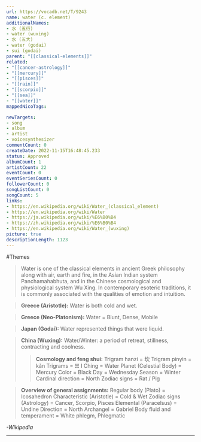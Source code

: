 ```yaml
---
url: https://vocadb.net/T/9243
name: water (c. element)
additionalNames: 
- 水 (五行)
- water (wuxing)
- 水 (五大)
- water (godai)
- sui (godai)
parent: "[[classical-elements]]"
related:
- "[[cancer-astrology]]"
- "[[mercury]]"
- "[[pisces]]"
- "[[rain]]"
- "[[scorpio]]"
- "[[sea]]"
- "[[water]]"
mappedNicoTags:

newTargets:
- song
- album
- artist
- voicesynthesizer
commentCount: 0
createDate: 2022-11-15T16:48:45.233
status: Approved
albumCount: 1
artistCount: 22
eventCount: 0
eventSeriesCount: 0
followerCount: 0
songListCount: 0
songCount: 5
links: 
- https://en.wikipedia.org/wiki/Water_(classical_element)
- https://en.wikipedia.org/wiki/Water
- https://ja.wikipedia.org/wiki/%E6%B0%B4
- https://zh.wikipedia.org/wiki/%E6%B0%B4
- https://en.wikipedia.org/wiki/Water_(wuxing)
picture: true
descriptionLength: 1123
---
```


#Themes

>Water is one of the classical elements in ancient Greek philosophy along with air, earth and fire, in the Asian Indian system Panchamahabhuta, and in the Chinese cosmological and physiological system Wu Xing. In contemporary esoteric traditions, it is commonly associated with the qualities of emotion and intuition.

>**Greece (Aristotle):**
Water is both cold and wet.

>**Greece (Neo-Platonism):**
Water = Blunt, Dense, Mobile

>**Japan (Godai):**
Water represented things that were liquid.

>**China (Wuxing):**
Water/Winter: a period of retreat, stillness, contracting and coolness.
>> **Cosmology and feng shui:**
Trigram hanzi = 坎
Trigram pinyin = kǎn
Trigrams = ☵
I Ching = Water
Planet (Celestial Body) = Mercury
Color = Black
Day = Wednesday
Season = Winter
Cardinal direction = North
Zodiac signs = Rat / Pig

>**Overview of general assignments:**
Regular body (Plato) = Icosahedron
Characteristic (Aristotle) = Cold & Wet
Zodiac signs (Astrology) = Cancer, Scorpio, Pisces
Elemental (Paracelsus) = Undine
Direction = North
Archangel = Gabriel
Body fluid and temperament = White phlegm, Phlegmatic

*-Wikipedia*

---


